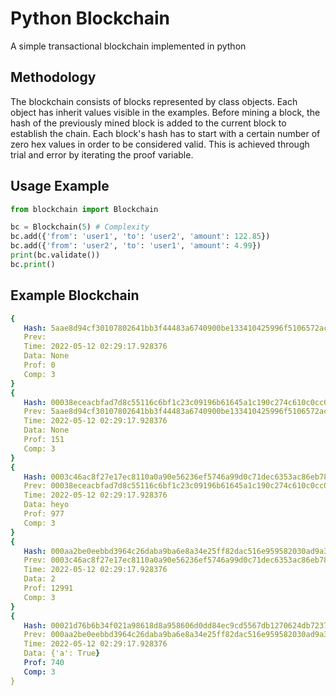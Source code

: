 # Python Blockchain

A simple transactional blockchain implemented in python

## Methodology

The blockchain consists of blocks represented by class objects. Each object has inherit values visible in the examples. Before mining a block, the hash of the previously mined block is added to the current block to establish the chain. Each block's hash has to start with a certain number of zero hex values in order to be considered valid. This is achieved through trial and error by iterating the proof variable.

## Usage Example

```python
from blockchain import Blockchain

bc = Blockchain(5) # Complexity
bc.add({'from': 'user1', 'to': 'user2', 'amount': 122.85})
bc.add({'from': 'user2', 'to': 'user1', 'amount': 4.99})
print(bc.validate())
bc.print()
```

## Example Blockchain

```yml
{
   Hash: 5aae8d94cf30107802641bb3f44483a6740900be133410425996f5106572ac34
   Prev:
   Time: 2022-05-12 02:29:17.928376
   Data: None
   Prof: 0
   Comp: 3
}
{
   Hash: 00038eceacbfad7d8c55116c6bf1c23c09196b61645a1c190c274c610c0cc0a3
   Prev: 5aae8d94cf30107802641bb3f44483a6740900be133410425996f5106572ac34
   Time: 2022-05-12 02:29:17.928376
   Data: None
   Prof: 151
   Comp: 3
}
{
   Hash: 0003c46ac8f27e17ec8110a0a90e56236ef5746a99d0c71dec6353ac86eb7809
   Prev: 00038eceacbfad7d8c55116c6bf1c23c09196b61645a1c190c274c610c0cc0a3
   Time: 2022-05-12 02:29:17.928376
   Data: heyo
   Prof: 977
   Comp: 3
}
{
   Hash: 000aa2be0eebbd3964c26daba9ba6e8a34e25ff82dac516e959582030ad9a3e4
   Prev: 0003c46ac8f27e17ec8110a0a90e56236ef5746a99d0c71dec6353ac86eb7809
   Time: 2022-05-12 02:29:17.928376
   Data: 2
   Prof: 12991
   Comp: 3
}
{
   Hash: 00021d76b6b34f021a98618d8a958606d0dd84ec9cd5567db1270624db7237b4
   Prev: 000aa2be0eebbd3964c26daba9ba6e8a34e25ff82dac516e959582030ad9a3e4
   Time: 2022-05-12 02:29:17.928376
   Data: {'a': True}
   Prof: 740
   Comp: 3
}
```
